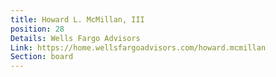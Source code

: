 ```yaml
---
title: Howard L. McMillan, III
position: 28
Details: Wells Fargo Advisors
Link: https://home.wellsfargoadvisors.com/howard.mcmillan
Section: board
---
```


